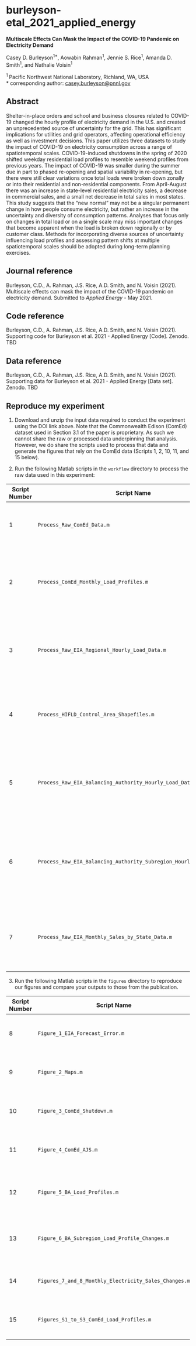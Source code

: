# burleyson-etal_2021_applied_energy

**Multiscale Effects Can Mask the Impact of the COVID-19 Pandemic on Electricity Demand**

Casey D. Burleyson<sup>1\*</sup>, Aowabin Rahman<sup>1</sup>, Jennie S. Rice<sup>1</sup>, Amanda D. Smith<sup>1</sup>, and Nathalie Voisin<sup>1</sup>  

<sup>1 </sup> Pacific Northwest National Laboratory, Richland, WA, USA  
\* corresponding author: casey.burleyson@pnnl.gov

## Abstract
Shelter-in-place orders and school and business closures related to COVID-19 changed the hourly profile of electricity demand in the U.S. and created an unprecedented source of uncertainty for the grid. This has significant implications for utilities and grid operators, affecting operational efficiency as well as investment decisions. This paper utilizes three datasets to study the impact of COVID-19 on electricity consumption across a range of spatiotemporal scales. COVID-19-induced shutdowns in the spring of 2020 shifted weekday residential load profiles to resemble weekend profiles from previous years. The impact of COVID-19 was smaller during the summer due in part to phased re-opening and spatial variability in re-opening, but there were still clear variations once total loads were broken down zonally or into their residential and non-residential components. From April-August there was an increase in state-level residential electricity sales, a decrease in commercial sales, and a small net decrease in total sales in most states. This study suggests that the “new normal” may not be a singular permanent change in how people consume electricity, but rather an increase in the uncertainty and diversity of consumption patterns. Analyses that focus only on changes in total load or on a single scale may miss important changes that become apparent when the load is broken down regionally or by customer class. Methods for incorporating diverse sources of uncertainty influencing load profiles and assessing pattern shifts at multiple spatiotemporal scales should be adopted during long-term planning exercises.

## Journal reference
Burleyson, C.D., A. Rahman, J.S. Rice, A.D. Smith, and N. Voisin (2021). Multiscale effects can mask the impact of the COVID-19 pandemic on electricity demand. Submitted to *Applied Energy* - May 2021.

## Code reference
Burleyson, C.D., A. Rahman, J.S. Rice, A.D. Smith, and N. Voisin (2021). Supporting code for Burleyson et al. 2021 - Applied Energy [Code]. Zenodo. TBD

## Data reference
Burleyson, C.D., A. Rahman, J.S. Rice, A.D. Smith, and N. Voisin (2021). Supporting data for Burleyson et al. 2021 - Applied Energy [Data set]. Zenodo. TBD

## Reproduce my experiment
1. Download and unzip the input data required to conduct the experiment using the DOI link above. Note that the Commonwealth Edison (ComEd) dataset used in Section 3.1 of the paper is proprietary. As such we cannot share the raw or processed data underpinning that analysis. However, we do share the scripts used to process that data and generate the figures that rely on the ComEd data (Scripts 1, 2, 10, 11, and 15 below).

2. Run the following Matlab scripts in the `workflow` directory to process the raw data used in this experiment:

| Script Number | Script Name | Purpose |
| --- | --- | --- |
| 1 | `Process_Raw_ComEd_Data.m` | Process the raw ComEd data into Matlab files |
| 2 | `Process_ComEd_Monthly_Load_Profiles.m` | Process monthly average weekday and weekend ComEd load profiles |
| 3 | `Process_Raw_EIA_Regional_Hourly_Load_Data.m` | Process the raw EIA regional hourly load data into Matlab files |
| 4 | `Process_HIFLD_Control_Area_Shapefiles.m` | Process the shapefiles for HIFLD control areas into Matlab files |
| 5 | `Process_Raw_EIA_Balancing_Authority_Hourly_Load_Data.m` | Process the raw EIA balancing authority hourly load data into Matlab files |
| 6 | `Process_Raw_EIA_Balancing_Authority_Subregion_Hourly_Load_Data.m` | Process the raw EIA balancing authority subregion hourly load data into Matlab files |
| 7 | `Process_Raw_EIA_Monthly_Sales_by_State_Data.m` | Process the raw EIA-860 state electricity sales data into a Matlab file |

3. Run the following Matlab scripts in the `figures` directory to reproduce our figures and compare your outputs to those from the publication.

| Script Number | Script Name | Purpose |
| --- | --- | --- |
| 8 | `Figure_1_EIA_Forecast_Error.m` | Process the underpinning data and generate Fig. 1 |
| 9 | `Figure_2_Maps.m` | Process the underpinning data and generate Fig. 2  |
| 10 | `Figure_3_ComEd_Shutdown.m` | Process the underpinning data and generate Fig. 3 |
| 11 | `Figure_4_ComEd_AJS.m` | Process the underpinning data and generate Fig. 4 |
| 12 | `Figure_5_BA_Load_Profiles.m` | Process the underpinning data and generate Fig. 5 and Figs. S4-S5 |
| 13 | `Figure_6_BA_Subregion_Load_Profile_Changes.m` | Process the underpinning data and generate Fig. 6 and Figs. S6-S7 |
| 14 | `Figures_7_and_8_Monthly_Electricity_Sales_Changes.m` | Process the underpinning data and generate Figs. 7 and 8 |
| 15 | `Figures_S1_to_S3_ComEd_Load_Profiles.m` | Process the underpinning data and generate Figs. S1-S3 |
